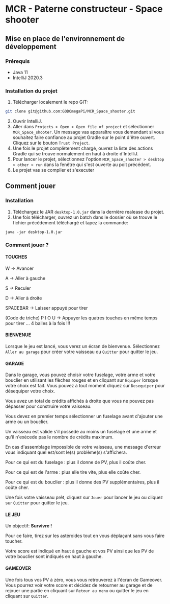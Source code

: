 # MCR - Paterne constructeur - Space shooter

## Mise en place de l'environnement de développement
### Prérequis
* Java 11
* IntelliJ 2020.3

### Installation du projet
1) Télécharger localement le repo GIT:
```bash
git clone git@github.com:GODOmegaPi/MCR_Space_shooter.git
```
2) Ouvrir IntelliJ.
3) Aller dans `Projects > Open > Open file of project` et sélectionner `MCR_Space_shooter`.
Un message vas apparaître vous demandant si vous souhaitez faire confiance au projet Gradle sur le point d'être ouvert. Cliquez sur le bouton `Trust Project`.
4) Une fois le projet complètement chargé, ouvrez la liste des actions Gradle qui se trouve normalement en haut à droite d'IntelliJ.
5) Pour lancer le projet, sélectionnez l'option `MCR_Space_shooter > desktop > other > run` dans la fenêtre qui s'est ouverte au poit précédent.
6) Le projet vas se compiler et s'executer

## Comment jouer
### Installation
1) Téléchargez le JAR `desktop-1.0.jar` dans la dernière realease du projet.
2) Une fois télécharger, ouvrez un batch dans le dossier où se trouve le fichier précédement téléchargé et tapez la commande:
```batch
java -jar desktop-1.0.jar
```
### Comment jouer ?
#### TOUCHES
W -> Avancer

A -> Aller à gauche

S -> Reculer

D -> Aller à droite

SPACEBAR -> Laisser appuyé pour tirer

(Code de triche)
P I O U -> Appuyer les quatres touches en même temps pour tirer ... 4 balles à la fois !!!

#### BIENVENUE
Lorsque le jeu est lancé, vous verez un écran de bienvenue. Sélectionnez `Aller au garage` pour créer votre vaisseau ou `Quitter` pour quitter le jeu.

#### GARAGE
Dans le garage, vous pouvez choisir votre fuselage, votre arme et votre bouclier en utilisant les flèches rouges et en cliquant sur `Equiper` lorsque votre choix est fait. Vous pouvez à tout moment cliquez sur `Desequiper` pour désequiper votre choix.

Vous avez un total de crédits affichés à droite que vous ne pouvez pas dépasser pour construire votre vaisseau.

Vous devez en premier temps sélectionner un fuselage avant d'ajouter une arme ou un bouclier.

Un vaisseau est valide s'il possède au moins un fuselage et une arme et qu'il n'exècede pas le nombre de crédits maximum.

En cas d'assemblage impossible de votre vaisseau, une message d'erreur vous indiquant quel est/sont le(s) problème(s) s'affichera.

Pour ce qui est du fuselage : plus il donne de PV, plus il coûte cher.

Pour ce qui est de l'arme   : plus elle tire vite, plus elle coûte cher.

Pour ce qui est du bouclier : plus il donne des PV supplémentaires, plus il coûte cher.

Une fois votre vaisseau prêt, cliquez sur `Jouer` pour lancer le jeu ou cliquez sur `Quitter` pour quitter le jeu.

#### LE JEU
Un objectif: **Survivre !**

Pour ce faire, tirez sur les astéroides tout en vous déplaçant sans vous faire toucher.

Votre score est indiqué en haut à gauche et vos PV ainsi que les PV de votre bouclier sont indiqués en haut à gauche.

#### GAMEOVER
Une fois tous vos PV à zéro, vous vous retrouverez à l'écran de Gameover. Vous pourrez voir votre score et décidez de retourner au garage et de rejouer une partie en cliquant sur `Retour au menu` ou quitter le jeu en cliquant sur `Quitter`.
